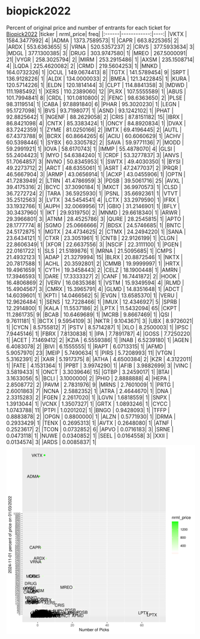 # biopick2022
Percent of original price and number of entrants for each ticket for [Biopick2022](https://twitter.com/hashtag/Biopick2022)
|ticker |   nrml_price| freq|
|:------|------------:|----:|
|VKTX   | 1584.3477992|    4|
|ADMA   | 1373.7589573|    1|
|CAPR   |  663.8225365|    2|
|ARDX   |  553.6363655|    5|
|VRNA   |  520.5357237|    2|
|CRVS   |  377.5933634|    3|
|MDGL   |  377.1300385|    3|
|DRUG   |  303.9747580|    1|
|MREO   |  267.5000091|   21|
|VYGR   |  258.3025794|    2|
|MIRM   |  253.2915486|    1|
|AXSM   |  235.1508714|    4|
|LQDA   |  225.4620082|    2|
|CRMD   |  219.5604253|    1|
|MNKD   |  164.0732326|    1|
|OCUL   |  149.0674413|    8|
|TGTX   |  141.5789454|    9|
|SRPT   |  136.9128226|    1|
|ALDX   |  134.0000033|    2|
|BMEA   |  121.3422845|    1|
|KURA   |  120.5714226|    1|
|ELDN   |  120.1814144|    3|
|CLPT   |  114.8841358|    3|
|MDWD   |  111.1985492|    1|
|XERS   |  110.2389060|   12|
|PLRX   |  107.5555589|    1|
|ABUS   |  101.7994841|    8|
|CRDL   |  101.0810800|    2|
|FENC   |   98.6363650|    2|
|PLSE   |   98.3119514|    1|
|CABA   |   97.8891840|    6|
|PHAR   |   95.3020230|    1|
|LEGN   |   95.1727098|    1|
|BVS    |   93.7198077|    1|
|ASND   |   93.1242102|    1|
|PHAT   |   92.8825642|    1|
|NGENF  |   88.2629058|    2|
|CRIS   |   87.8151182|   15|
|IBRX   |   86.8421098|    4|
|CNTX   |   85.3383424|    1|
|ONCY   |   84.8920834|    1|
|DVAX   |   83.7242359|    1|
|ZYME   |   81.0250166|    2|
|IMTX   |   69.4196445|    2|
|AUTL   |   67.4373788|    9|
|BCRX   |   60.8664265|    6|
|ACIU   |   60.6060629|    1|
|ACHV   |   60.5398446|    1|
|SYBX   |   60.3305782|    2|
|SAVA   |   59.9771136|    7|
|MODD   |   59.2991921|    1|
|IOVA   |   58.6170743|    1|
|IMMP   |   55.4878070|    4|
|GLSI   |   55.2404423|    1|
|MYO    |   54.6384240|    1|
|CRDF   |   53.3277837|    3|
|ANVS   |   51.7064857|    3|
|NVNO   |   50.8345953|    1|
|SWTX   |   49.4030350|    1|
|BYSI   |   49.2273712|    2|
|ARCT   |   48.6355061|    1|
|ASRT   |   47.2477037|    2|
|PRQR   |   46.5667904|    3|
|ARMP   |   43.0656914|    1|
|ACXP   |   43.0455906|    1|
|OPTN   |   41.7283949|    2|
|LTRN   |   41.4786959|    3|
|PDSB   |   39.5061716|   25|
|AVXL   |   39.4175316|    2|
|BCYC   |   37.3090184|    1|
|MXCT   |   36.9970573|    1|
|CLSD   |   36.7272724|    2|
|TARA   |   36.5925930|    1|
|PSNL   |   35.6692361|    1|
|VTVT   |   35.2512563|    3|
|LVTX   |   34.5454541|    4|
|LCTX   |   33.2979590|    1|
|IFRX   |   33.1932766|    1|
|AUPH   |   32.0069956|   17|
|GBIO   |   31.2146901|    1|
|BFLY   |   30.3437960|    1|
|IKT    |   29.9319750|    2|
|MNMD   |   29.6618340|    1|
|ARWR   |   29.3966801|    3|
|ATNM   |   28.4525786|    3|
|QURE   |   28.2545815|    1|
|APTO   |   28.1777774|    8|
|SGMO   |   25.0666666|    7|
|BDSX   |   24.5746685|    1|
|BNTC   |   24.5172875|    1|
|MGTX   |   24.4734625|    2|
|CTMX   |   24.2494220|    1|
|SANA   |   23.6434121|    1|
|CTXR   |   23.3051961|    1|
|CNTB   |   22.9126199|    1|
|CLGN   |   22.8606349|    1|
|XFOR   |   22.6637556|    3|
|NSCIF  |   22.3111100|    1|
|PGEN   |   22.0161722|    1|
|SLS    |   21.5189876|    1|
|MRNA   |   21.5095685|    1|
|CMPS   |   21.4932123|    1|
|ADAP   |   21.3279994|   15|
|BLRX   |   20.8872546|    1|
|NKTX   |   20.7817588|    1|
|ACHL   |   20.3592801|    2|
|CMMB   |   19.9999997|    1|
|HRTX   |   19.4961659|    1|
|CYTH   |   19.3458443|    2|
|CELZ   |   18.1900448|    1|
|AMRN   |   17.3946593|    1|
|DARE   |   17.3333327|    2|
|CANF   |   16.7441872|    2|
|HOOK   |   16.4806869|    2|
|VERV   |   16.0835368|    1|
|VSTM   |   15.9349594|    4|
|RLMD   |   15.4904567|    3|
|CMRX   |   15.3965791|    4|
|GLMD   |   14.8351648|    1|
|ADCT   |   14.6039601|    1|
|KPTI   |   14.0466562|    5|
|EVGN   |   13.6585370|    1|
|VERU   |   12.9626484|    1|
|SENS   |   12.7228466|    1|
|IMUX   |   12.4346927|    5|
|SPRB   |   12.2914800|    1|
|KALA   |   11.5537186|    2|
|LPTX   |   11.5432094|   65|
|CKPT   |   11.2861735|    9|
|BCAB   |   10.6469689|    1|
|MCRB   |    9.8667469|    1|
|QSI    |    9.7611181|    1|
|BCTX   |    9.5954109|    3|
|NKTR   |    9.1043671|    3|
|UBX    |    8.9726021|    1|
|CYCN   |    8.5755812|    7|
|PSTV   |    8.5714287|    1|
|XLO    |    8.2500003|    1|
|IPSC   |    7.9445146|    1|
|FBRX   |    7.8130838|    1|
|IPA    |    7.7891787|    4|
|GOSS   |    7.7250220|    1|
|ACET   |    7.1469412|    2|
|KZIA   |    6.5559386|    1|
|INAB   |    6.5239180|    1|
|AGEN   |    6.4083078|    2|
|BIVI   |    6.1555555|    1|
|RAPT   |    6.0713315|    1|
|AFMD   |    5.9057970|   23|
|MEIP   |    5.7490634|    1|
|PIRS   |    5.7208993|   11|
|VTGN   |    5.3162391|    2|
|XAIR   |    5.1917375|    8|
|ATHA   |    4.6500384|    2|
|KZR    |    4.3122011|    1|
|FATE   |    4.1531364|    1|
|PPBT   |    3.9974290|    1|
|AFIB   |    3.9882699|    3|
|VINC   |    3.5819433|    1|
|ONCT   |    3.3039646|   15|
|GTBP   |    3.2459017|    1|
|BTAI   |    3.1633056|    5|
|BCLI   |    3.1000000|    2|
|PHIO   |    2.8888888|    4|
|HEPA   |    2.8508772|    2|
|PAVM   |    2.7831976|    9|
|MRNS   |    2.7601009|    1|
|PRTG   |    2.6001863|    7|
|NCNA   |    2.5882352|    1|
|ATRA   |    2.4644670|    1|
|DNA    |    2.3315283|    2|
|FGEN   |    2.2617020|    1|
|LGVN   |    1.6818559|    1|
|SNPX   |    1.3913044|    1|
|VCNX   |    1.3507327|    1|
|GRTX   |    1.0893246|    1|
|CYCC   |    1.0743788|   11|
|PTPI   |    1.0201202|    1|
|BNGO   |    0.9428093|    1|
|TFFP   |    0.8883878|    2|
|OPGN   |    0.8800000|    1|
|ALZN   |    0.5771930|    1|
|DRMA   |    0.2933429|    1|
|TENX   |    0.2695313|    1|
|AVTX   |    0.2648080|    1|
|ATNF   |    0.2523617|    2|
|TCON   |    0.0732852|    6|
|APVO   |    0.0716183|    3|
|SRNE   |    0.0473118|    1|
|NUWE   |    0.0340852|    1|
|SEEL   |    0.0164558|    3|
|XXII   |    0.0134574|    3|
|ARDS   |    0.0085837|    1|
![retvspicks](biopicks.png?raw=true)
